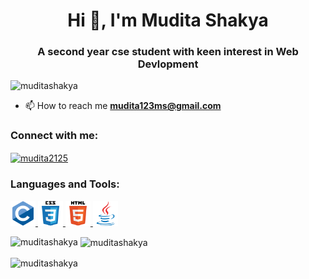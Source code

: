 <h1 align="center">Hi 👋, I'm Mudita Shakya</h1>

<h3 align="center">A second year cse student with keen interest in Web Devlopment</h3>

<p align="left"> <img src="https://komarev.com/ghpvc/?username=muditashakya&label=Profile%20views&color=0e75b6&style=flat" alt="muditashakya" /> </p>

- 📫 How to reach me **mudita123ms@gmail.com**

<h3 align="left">Connect with me:</h3>
<p align="left">
<a href="https://www.leetcode.com/mudita2125" target="blank"><img align="center" src="https://raw.githubusercontent.com/rahuldkjain/github-profile-readme-generator/master/src/images/icons/Social/leet-code.svg" alt="mudita2125" height="30" width="40" /></a>
</p>

<h3 align="left">Languages and Tools:</h3>
<p align="left"> <a href="https://www.cprogramming.com/" target="_blank" rel="noreferrer"> <img src="https://raw.githubusercontent.com/devicons/devicon/master/icons/c/c-original.svg" alt="c" width="40" height="40"/> </a> <a href="https://www.w3schools.com/css/" target="_blank" rel="noreferrer"> <img src="https://raw.githubusercontent.com/devicons/devicon/master/icons/css3/css3-original-wordmark.svg" alt="css3" width="40" height="40"/> </a> <a href="https://www.w3.org/html/" target="_blank" rel="noreferrer"> <img src="https://raw.githubusercontent.com/devicons/devicon/master/icons/html5/html5-original-wordmark.svg" alt="html5" width="40" height="40"/> </a> <a href="https://www.java.com" target="_blank" rel="noreferrer"> <img src="https://raw.githubusercontent.com/devicons/devicon/master/icons/java/java-original.svg" alt="java" width="40" height="40"/> </a> </p>

<p><img align="left" src="https://github-readme-stats.vercel.app/api/top-langs?username=muditashakya&show_icons=true&locale=en&layout=compact" alt="muditashakya" /></p>

<p>&nbsp;<img align="center" src="https://github-readme-stats.vercel.app/api?username=muditashakya&show_icons=true&locale=en" alt="muditashakya" /></p>

<p><img align="center" src="https://github-readme-streak-stats.herokuapp.com/?user=muditashakya&" alt="muditashakya" /></p>
